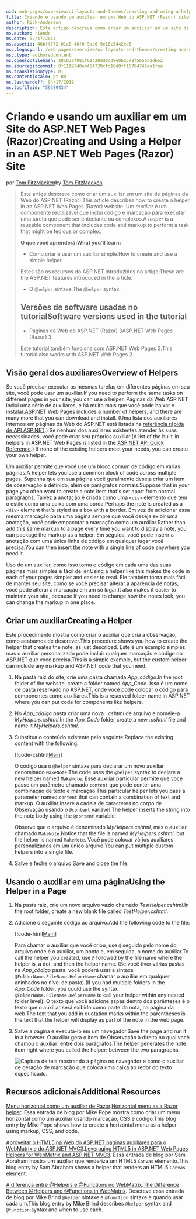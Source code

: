 ```yaml
---
uid: web-pages/overview/ui-layouts-and-themes/creating-and-using-a-helper-in-an-aspnet-web-pages-site
title: Criando e usando um auxiliar em uma Web do ASP.NET (Razor) sites de páginas | Microsoft Docs
author: Rick-Anderson
description: Este artigo descreve como criar um auxiliar em um site de páginas da Web do ASP.NET (Razor). Um auxiliar é um componente reutilizável que inclui código e marcação para perf...
ms.author: riande
ms.date: 02/17/2014
ms.assetid: 46bff772-01e0-40f0-9ae6-9e18c5442ee6
msc.legacyurl: /web-pages/overview/ui-layouts-and-themes/creating-and-using-a-helper-in-an-aspnet-web-pages-site
msc.type: authoredcontent
ms.openlocfilehash: 28cb3af081f68c20dd9cd9e0b2578f5656d2d652
ms.sourcegitcommit: 0f1119340e4464720cfd16d0ff15764746ea1fea
ms.translationtype: MT
ms.contentlocale: pt-BR
ms.lasthandoff: 04/17/2019
ms.locfileid: "59389434"
---
```

# <a name="creating-and-using-a-helper-in-an-aspnet-web-pages-razor-site"></a><span data-ttu-id="f637c-104">Criando e usando um auxiliar em um Site do ASP.NET Web Pages (Razor)</span><span class="sxs-lookup"><span data-stu-id="f637c-104">Creating and Using a Helper in an ASP.NET Web Pages (Razor) Site</span></span>

<span data-ttu-id="f637c-105">por [Tom FitzMacken](https://github.com/tfitzmac)</span><span class="sxs-lookup"><span data-stu-id="f637c-105">by [Tom FitzMacken](https://github.com/tfitzmac)</span></span>

> <span data-ttu-id="f637c-106">Este artigo descreve como criar um auxiliar em um site de páginas da Web do ASP.NET (Razor).</span><span class="sxs-lookup"><span data-stu-id="f637c-106">This article describes how to create a helper in an ASP.NET Web Pages (Razor) website.</span></span> <span data-ttu-id="f637c-107">Um *auxiliar* é um componente reutilizável que inclui código e marcação para executar uma tarefa que pode ser entediante ou complexos.</span><span class="sxs-lookup"><span data-stu-id="f637c-107">A *helper* is a reusable component that includes code and markup to perform a task that might be tedious or complex.</span></span>
> 
> <span data-ttu-id="f637c-108">**O que você aprenderá:**</span><span class="sxs-lookup"><span data-stu-id="f637c-108">**What you'll learn:**</span></span> 
> 
> - <span data-ttu-id="f637c-109">Como criar e usar um auxiliar simple.</span><span class="sxs-lookup"><span data-stu-id="f637c-109">How to create and use a simple helper.</span></span>
> 
> <span data-ttu-id="f637c-110">Estes são os recursos do ASP.NET introduzidos no artigo:</span><span class="sxs-lookup"><span data-stu-id="f637c-110">These are the ASP.NET features introduced in the article:</span></span>
> 
> - <span data-ttu-id="f637c-111">O `@helper` sintaxe.</span><span class="sxs-lookup"><span data-stu-id="f637c-111">The `@helper` syntax.</span></span>
>   
> 
> ## <a name="software-versions-used-in-the-tutorial"></a><span data-ttu-id="f637c-112">Versões de software usadas no tutorial</span><span class="sxs-lookup"><span data-stu-id="f637c-112">Software versions used in the tutorial</span></span>
> 
> 
> - <span data-ttu-id="f637c-113">Páginas da Web do ASP.NET (Razor) 3</span><span class="sxs-lookup"><span data-stu-id="f637c-113">ASP.NET Web Pages (Razor) 3</span></span>
>   
> 
> <span data-ttu-id="f637c-114">Este tutorial também funciona com ASP.NET Web Pages 2.</span><span class="sxs-lookup"><span data-stu-id="f637c-114">This tutorial also works with ASP.NET Web Pages 2.</span></span>


## <a name="overview-of-helpers"></a><span data-ttu-id="f637c-115">Visão geral dos auxiliares</span><span class="sxs-lookup"><span data-stu-id="f637c-115">Overview of Helpers</span></span>

<span data-ttu-id="f637c-116">Se você precisar executar as mesmas tarefas em diferentes páginas em seu site, você pode usar um auxiliar.</span><span class="sxs-lookup"><span data-stu-id="f637c-116">If you need to perform the same tasks on different pages in your site, you can use a helper.</span></span> <span data-ttu-id="f637c-117">Páginas da Web ASP.NET inclui uma série de auxiliares, e há muito mais que você pode baixar e instalar.</span><span class="sxs-lookup"><span data-stu-id="f637c-117">ASP.NET Web Pages includes a number of helpers, and there are many more that you can download and install.</span></span> <span data-ttu-id="f637c-118">(Uma lista dos auxiliares internos em páginas da Web do ASP.NET está listada na [referência rápida de API ASP.NET](https://go.microsoft.com/fwlink/?LinkId=202907).) Se nenhum dos auxiliares existentes atender às suas necessidades, você pode criar seu próprios auxiliar.</span><span class="sxs-lookup"><span data-stu-id="f637c-118">(A list of the built-in helpers in ASP.NET Web Pages is listed in the [ASP.NET API Quick Reference](https://go.microsoft.com/fwlink/?LinkId=202907).) If none of the existing helpers meet your needs, you can create your own helper.</span></span>

<span data-ttu-id="f637c-119">Um auxiliar permite que você use um bloco comum de código em várias páginas.</span><span class="sxs-lookup"><span data-stu-id="f637c-119">A helper lets you use a common block of code across multiple pages.</span></span> <span data-ttu-id="f637c-120">Suponha que em sua página você geralmente deseja criar um item de observação é definido, além de parágrafos normais.</span><span class="sxs-lookup"><span data-stu-id="f637c-120">Suppose that in your page you often want to create a note item that's set apart from normal paragraphs.</span></span> <span data-ttu-id="f637c-121">Talvez a anotação é criada como uma `<div>` elemento que tem o estilo como uma caixa com uma borda.</span><span class="sxs-lookup"><span data-stu-id="f637c-121">Perhaps the note is created as a `<div>` element that's styled as a box with a border.</span></span> <span data-ttu-id="f637c-122">Em vez de adicionar essa mesma marcação para uma página sempre que você deseja exibir uma anotação, você pode empacotar a marcação como um auxiliar.</span><span class="sxs-lookup"><span data-stu-id="f637c-122">Rather than add this same markup to a page every time you want to display a note, you can package the markup as a helper.</span></span> <span data-ttu-id="f637c-123">Em seguida, você pode inserir a anotação com uma única linha de código em qualquer lugar você precisa.</span><span class="sxs-lookup"><span data-stu-id="f637c-123">You can then insert the note with a single line of code anywhere you need it.</span></span>

<span data-ttu-id="f637c-124">Uso de um auxiliar, como isso torna o código em cada uma das suas páginas mais simples e fácil de ler.</span><span class="sxs-lookup"><span data-stu-id="f637c-124">Using a helper like this makes the code in each of your pages simpler and easier to read.</span></span> <span data-ttu-id="f637c-125">Ele também torna mais fácil de manter seu site, como se você precisar alterar a aparência de notas, você pode alterar a marcação em um só lugar.</span><span class="sxs-lookup"><span data-stu-id="f637c-125">It also makes it easier to maintain your site, because if you need to change how the notes look, you can change the markup in one place.</span></span>

## <a name="creating-a-helper"></a><span data-ttu-id="f637c-126">Criar um auxiliar</span><span class="sxs-lookup"><span data-stu-id="f637c-126">Creating a Helper</span></span>

<span data-ttu-id="f637c-127">Este procedimento mostra como criar o auxiliar que cria a observação, como acabamos de descrever.</span><span class="sxs-lookup"><span data-stu-id="f637c-127">This procedure shows you how to create the helper that creates the note, as just described.</span></span> <span data-ttu-id="f637c-128">Este é um exemplo simples, mas o auxiliar personalizado pode incluir qualquer marcação e código do ASP.NET que você precisa.</span><span class="sxs-lookup"><span data-stu-id="f637c-128">This is a simple example, but the custom helper can include any markup and ASP.NET code that you need.</span></span>

1. <span data-ttu-id="f637c-129">Na pasta raiz do site, crie uma pasta chamada *App\_código*.</span><span class="sxs-lookup"><span data-stu-id="f637c-129">In the root folder of the website, create a folder named *App\_Code*.</span></span> <span data-ttu-id="f637c-130">Isso é um nome de pasta reservado no ASP.NET, onde você pode colocar o código para componentes como auxiliares.</span><span class="sxs-lookup"><span data-stu-id="f637c-130">This is a reserved folder name in ASP.NET where you can put code for components like helpers.</span></span>
2. <span data-ttu-id="f637c-131">No *App\_código* pasta criar uma nova *. cshtml* de arquivo e nomeie-a *MyHelpers.cshtml*.</span><span class="sxs-lookup"><span data-stu-id="f637c-131">In the *App\_Code* folder create a new *.cshtml* file and name it *MyHelpers.cshtml*.</span></span>
3. <span data-ttu-id="f637c-132">Substitua o conteúdo existente pelo seguinte:</span><span class="sxs-lookup"><span data-stu-id="f637c-132">Replace the existing content with the following:</span></span>

    [!code-cshtml[Main](creating-and-using-a-helper-in-an-aspnet-web-pages-site/samples/sample1.cshtml)]

    <span data-ttu-id="f637c-133">O código usa o `@helper` sintaxe para declarar um novo auxiliar denominado `MakeNote`.</span><span class="sxs-lookup"><span data-stu-id="f637c-133">The code uses the `@helper` syntax to declare a new helper named `MakeNote`.</span></span> <span data-ttu-id="f637c-134">Esse auxiliar particular permite que você passe um parâmetro chamado `content` que pode conter uma combinação de texto e marcação.</span><span class="sxs-lookup"><span data-stu-id="f637c-134">This particular helper lets you pass a parameter named `content` that can contain a combination of text and markup.</span></span> <span data-ttu-id="f637c-135">O auxiliar insere a cadeia de caracteres no corpo de Observação usando o `@content` variável.</span><span class="sxs-lookup"><span data-stu-id="f637c-135">The helper inserts the string into the note body using the `@content` variable.</span></span>

    <span data-ttu-id="f637c-136">Observe que o arquivo é denominado *MyHelpers.cshtml*, mas o auxiliar chamado `MakeNote`.</span><span class="sxs-lookup"><span data-stu-id="f637c-136">Notice that the file is named *MyHelpers.cshtml*, but the helper is named `MakeNote`.</span></span> <span data-ttu-id="f637c-137">Você pode colocar vários auxiliares personalizados em um único arquivo.</span><span class="sxs-lookup"><span data-stu-id="f637c-137">You can put multiple custom helpers into a single file.</span></span>
4. <span data-ttu-id="f637c-138">Salve e feche o arquivo.</span><span class="sxs-lookup"><span data-stu-id="f637c-138">Save and close the file.</span></span>

## <a name="using-the-helper-in-a-page"></a><span data-ttu-id="f637c-139">Usando o auxiliar em uma página</span><span class="sxs-lookup"><span data-stu-id="f637c-139">Using the Helper in a Page</span></span>

1. <span data-ttu-id="f637c-140">Na pasta raiz, crie um novo arquivo vazio chamado *TestHelper.cshtml*.</span><span class="sxs-lookup"><span data-stu-id="f637c-140">In the root folder, create a new blank file called *TestHelper.cshtml*.</span></span>
2. <span data-ttu-id="f637c-141">Adicione o seguinte código ao arquivo:</span><span class="sxs-lookup"><span data-stu-id="f637c-141">Add the following code to the file:</span></span>

    [!code-html[Main](creating-and-using-a-helper-in-an-aspnet-web-pages-site/samples/sample2.html)]

    <span data-ttu-id="f637c-142">Para chamar o auxiliar que você criou, use `@` seguido pelo nome do arquivo onde é o auxiliar, um ponto e, em seguida, o nome do auxiliar.</span><span class="sxs-lookup"><span data-stu-id="f637c-142">To call the helper you created, use `@` followed by the file name where the helper is, a dot, and then the helper name.</span></span> <span data-ttu-id="f637c-143">(Se você tiver várias pastas na *App\_código* pasta, você poderá usar a sintaxe `@FolderName.FileName.HelperName` chamar o auxiliar em qualquer aninhados no nível de pasta).</span><span class="sxs-lookup"><span data-stu-id="f637c-143">(If you had multiple folders in the *App\_Code* folder, you could use the syntax `@FolderName.FileName.HelperName` to call your helper within any nested folder level).</span></span> <span data-ttu-id="f637c-144">O texto que você adicione aspas dentro dos parênteses é o texto que o auxiliar será exibido como parte da nota, na página da web.</span><span class="sxs-lookup"><span data-stu-id="f637c-144">The text that you add in quotation marks within the parentheses is the text that the helper will display as part of the note in the web page.</span></span>
3. <span data-ttu-id="f637c-145">Salve a página e executá-lo em um navegador.</span><span class="sxs-lookup"><span data-stu-id="f637c-145">Save the page and run it in a browser.</span></span> <span data-ttu-id="f637c-146">O auxiliar gera o item de Observação à direita no qual você chamou o auxiliar: entre dois parágrafos.</span><span class="sxs-lookup"><span data-stu-id="f637c-146">The helper generates the note item right where you called the helper: between the two paragraphs.</span></span>

    ![Captura de tela mostrando a página no navegador e como o auxiliar de geração de marcação que coloca uma caixa ao redor do texto especificado.](creating-and-using-a-helper-in-an-aspnet-web-pages-site/_static/image1.jpg)

## <a name="additional-resources"></a><span data-ttu-id="f637c-148">Recursos adicionais</span><span class="sxs-lookup"><span data-stu-id="f637c-148">Additional Resources</span></span>


<span data-ttu-id="f637c-149">[Menu horizontal como um auxiliar de Razor](http://mikepope.com/blog/DisplayBlog.aspx?permalink=2341).</span><span class="sxs-lookup"><span data-stu-id="f637c-149">[Horizontal menu as a Razor helper](http://mikepope.com/blog/DisplayBlog.aspx?permalink=2341).</span></span> <span data-ttu-id="f637c-150">Essa entrada de blog por Mike Pope mostra como criar um menu horizontal como um auxiliar usando marcação, CSS e código.</span><span class="sxs-lookup"><span data-stu-id="f637c-150">This blog entry by Mike Pope shows how to create a horizontal menu as a helper using markup, CSS, and code.</span></span>

<span data-ttu-id="f637c-151">[Aproveitar o HTML5 na Web do ASP.NET páginas auxiliares para o WebMatrix e do ASP.NET MVC3](http://geekswithblogs.net/wildturtle/archive/2010/11/08/html5-in-asp.net-web-pages-helpers-for-webmatrix-and_aspnet_mvc3.aspx).</span><span class="sxs-lookup"><span data-stu-id="f637c-151">[Leveraging HTML5 in ASP.NET Web Pages Helpers for WebMatrix and ASP.NET MVC3](http://geekswithblogs.net/wildturtle/archive/2010/11/08/html5-in-asp.net-web-pages-helpers-for-webmatrix-and_aspnet_mvc3.aspx).</span></span> <span data-ttu-id="f637c-152">Essa entrada de blog por Sam Abraham mostra um auxiliar que renderiza um HTML5 `Canvas` elemento.</span><span class="sxs-lookup"><span data-stu-id="f637c-152">This blog entry by Sam Abraham shows a helper that renders an HTML5 `Canvas` element.</span></span>

<span data-ttu-id="f637c-153">[A diferença entre @Helpers e @Functions no WebMatrix](http://www.mikesdotnetting.com/Article/173/The-Difference-Between-@Helpers-and-@Functions-In-WebMatrix).</span><span class="sxs-lookup"><span data-stu-id="f637c-153">[The Difference Between @Helpers and @Functions in WebMatrix](http://www.mikesdotnetting.com/Article/173/The-Difference-Between-@Helpers-and-@Functions-In-WebMatrix).</span></span> <span data-ttu-id="f637c-154">Descreve essa entrada de blog por Mike Brind `@helper` sintaxe e `@function` sintaxe e quando usar cada um.</span><span class="sxs-lookup"><span data-stu-id="f637c-154">This blog entry by Mike Brind describes `@helper` syntax and `@function` syntax and when to use each.</span></span>
